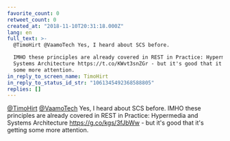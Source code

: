 ```yaml
---
favorite_count: 0
retweet_count: 0
created_at: "2018-11-10T20:31:18.000Z"
lang: en
full_text: >-
  @TimoHirt @VaamoTech Yes, I heard about SCS before. 

  IMHO these principles are already covered in REST in Practice: Hypermedia and
  Systems Architecture https://t.co/KWvt3snZGr - but it's good that it's getting
  some more attention.
in_reply_to_screen_name: TimoHirt
in_reply_to_status_id_str: "1061345492368588805"
replies: []
---
```


[@TimoHirt](https://twitter.com/TimoHirt)
[@VaamoTech](https://twitter.com/VaamoTech) Yes, I heard about SCS before. IMHO
these principles are already covered in REST in Practice: Hypermedia and Systems
Architecture <https://g.co/kgs/3fJbWw> - but it's good that it's getting some
more attention.
